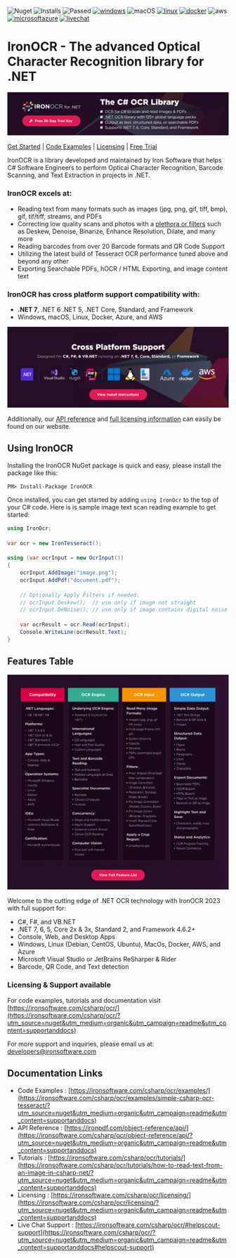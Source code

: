 ![Nuget](https://img.shields.io/nuget/v/IronOcr?color=informational&label=latest)  ![Installs](https://img.shields.io/nuget/dt/IronOcr?color=informational&label=installs&logo=nuget)  ![Passed](https://img.shields.io/badge/build-%20%E2%9C%93%20392%20tests%20passed%20(0%20failed)%20-107C10?logo=visualstudio)  [![windows](https://img.shields.io/badge/%E2%80%8E%20-%20%E2%9C%93-107C10?logo=windows)](https://ironsoftware.com/csharp/ocr/docs/?utm_source=nuget&utm_medium=organic&utm_campaign=readme&utm_content=topshield) ![macOS](https://img.shields.io/badge/%E2%80%8E%20-%20%E2%9C%93-107C10?logo=apple) [![linux](https://img.shields.io/badge/%E2%80%8E%20-%20%E2%9C%93-107C10?logo=linux&logoColor=white)](https://ironsoftware.com/csharp/ocr/docs/questions/tesseract-ocr-setup-linux-ubuntu-debian/?utm_source=nuget&utm_medium=organic&utm_campaign=readme&utm_content=topshield) [![docker](https://img.shields.io/badge/%E2%80%8E%20-%20%E2%9C%93-107C10?logo=docker&logoColor=white)](https://ironsoftware.com/csharp/ocr/docs/questions/csharp-tesseract-ocr-docker-linux-setup-tutorial/?utm_source=nuget&utm_medium=organic&utm_campaign=readme&utm_content=topshield) ![aws](https://img.shields.io/badge/%E2%80%8E%20-%20%E2%9C%93-107C10?logo=amazonaws) [![microsoftazure](https://img.shields.io/badge/%E2%80%8E%20-%20%E2%9C%93-107C10?logo=microsoftazure)](https://ironsoftware.com/csharp/ocr/docs/questions/iron-ocr-azure-tutorial/?utm_source=nuget&utm_medium=organic&utm_campaign=readme&utm_content=topshield) [![livechat](https://img.shields.io/badge/Live%20Chat-8%20Engineers%20Active%20Today-purple?logo=googlechat&logoColor=white)](https://ironsoftware.com/csharp/ocr/?utm_source=nuget&utm_medium=organic&utm_campaign=readme&utm_content=topshield#helpscout-support)


# IronOCR - The advanced Optical Character Recognition library for .NET

[![IronOCR NuGet Trial Banner Image](https://raw.githubusercontent.com/iron-software/iron-nuget-assets/main/IronOCR-readme/nuget-trial-banner.png)](https://ironsoftware.com/csharp/ocr/?utm_source=nuget&utm_medium=organic&utm_campaign=readme&utm_content=topbanner#trial-license)

[Get Started](https://ironsoftware.com/csharp/ocr/docs/?utm_source=nuget&utm_medium=organic&utm_campaign=readme&utm_content=navigation) | [Code Examples](https://ironsoftware.com/csharp/ocr/examples/simple-csharp-ocr-tesseract/?utm_source=nuget&utm_medium=organic&utm_campaign=readme&utm_content=navigation) | [Licensing](https://ironsoftware.com/csharp/ocr/licensing/?utm_source=nuget&utm_medium=organic&utm_campaign=readme&utm_content=navigation) | [Free Trial](https://ironsoftware.com/csharp/ocr/docs/?utm_source=nuget&utm_medium=organic&utm_campaign=readme&utm_content=navigation#trial-license)

IronOCR is a library developed and maintained by Iron Software that helps C# Software Engineers to perform Optical Character Recognition, Barcode Scanning, and Text Extraction in projects in .NET.

### IronOCR excels at: 
- Reading text from many formats such as images (jpg, png, gif, tiff, bmp), gif, tif/tiff, streams, and PDFs
- Correcting low quality scans and photos with a [plethora or filters](https://ironsoftware.com/csharp/ocr/tutorials/c-sharp-ocr-image-filters/) such as Deskew, Denoise, Binarize, Enhance Resolution, Dilate, and many more
- Reading barcodes from over 20 Barcode formats and QR Code Support
- Utilizing the latest build of Tesseract OCR performance tuned above and beyond any other
- Exporting Searchable PDFs, hOCR / HTML Exporting, and image content text

### IronOCR has cross platform support compatibility with:
- **.NET 7**, .NET 6 .NET 5, .NET Core, Standard, and Framework
- Windows, macOS, Linux, Docker, Azure, and AWS

[![IronOCR Cross Platform Compatibility Support Image](https://raw.githubusercontent.com/iron-software/iron-nuget-assets/main/IronOCR-readme/cross-platform-compatibility.png)](https://ironsoftware.com/csharp/ocr/docs/?utm_source=nuget&utm_medium=organic&utm_campaign=readme&utm_content=crossplatformbanner)

Additionally, our [API reference](https://ironsoftware.com/csharp/ocr/object-reference/api/?utm_source=nuget&utm_medium=organic&utm_campaign=readme&utm_content=supportanddocs) and [full licensing information](https://ironsoftware.com/csharp/ocr/licensing/?utm_source=nuget&utm_medium=organic&utm_campaign=readme&utm_content=supportanddocs) can easily be found on our website.

## Using IronOCR

Installing the IronOCR NuGet package is quick and easy, please install the package like this:
```
PM> Install-Package IronOCR
```
Once installed, you can get started by adding `using IronOcr` to the top of your C# code. Here is is sample image text scan reading example to get started:
```csharp
using IronOcr;

var ocr = new IronTesseract();

using (var ocrInput = new OcrInput())
{
    ocrInput.AddImage("image.png");
    ocrInput.AddPdf("document.pdf");
    
    // Optionally Apply Filters if needed:
    // ocrInput.Deskew();  // use only if image not straight
    // ocrInput.DeNoise(); // use only if image contains digital noise
    
    var ocrResult = ocr.Read(ocrInput);
    Console.WriteLine(ocrResult.Text);
}
```
## Features Table
[![IronOCR Features](https://raw.githubusercontent.com/iron-software/iron-nuget-assets/main/IronOCR-readme/features-table.png)](https://ironsoftware.com/csharp/ocr/features/?utm_source=nuget&utm_medium=organic&utm_campaign=readme&utm_content=featuresbanner)

Welcome to the cutting edge of .NET OCR technology with IronOCR 2023 with full support for:
- C#, F#, and VB.NET
- .NET 7, 6, 5, Core 2x & 3x, Standard 2, and Framework 4.6.2+
- Console, Web, and Desktop Apps
- Windows, Linux (Debian, CentOS, Ubuntu), MacOs, Docker, AWS, and Azure
- Microsoft Visual Studio or JetBrains ReSharper & Rider
- Barcode, QR Code, and Text detection

### Licensing & Support available
For code examples, tutorials and documentation visit [https://ironsoftware.com/csharp/ocr/](https://ironsoftware.com/csharp/ocr/?utm_source=nuget&utm_medium=organic&utm_campaign=readme&utm_content=supportanddocs)

For more support and inquiries, please email us at:  developers@ironsoftware.com 

## Documentation Links
-   Code Examples : [https://ironsoftware.com/csharp/ocr/examples/](https://ironsoftware.com/csharp/ocr/examples/simple-csharp-ocr-tesseract/?utm_source=nuget&utm_medium=organic&utm_campaign=readme&utm_content=supportanddocs)
-   API Reference : [https://ironpdf.com/object-reference/api/](https://ironsoftware.com/csharp/ocr/object-reference/api/?utm_source=nuget&utm_medium=organic&utm_campaign=readme&utm_content=supportanddocs)
-   Tutorials : [https://ironsoftware.com/csharp/ocr/tutorials/](https://ironsoftware.com/csharp/ocr/tutorials/how-to-read-text-from-an-image-in-csharp-net/?utm_source=nuget&utm_medium=organic&utm_campaign=readme&utm_content=supportanddocs)
-   Licensing : [https://ironsoftware.com/csharp/ocr/licensing/](https://ironsoftware.com/csharp/ocr/licensing/?utm_source=nuget&utm_medium=organic&utm_campaign=readme&utm_content=supportanddocs)
- Live Chat Support : [https://ironsoftware.com/csharp/ocr/#helpscout-support](https://ironsoftware.com/csharp/ocr/?utm_source=nuget&utm_medium=organic&utm_campaign=readme&utm_content=supportanddocs#helpscout-support)
